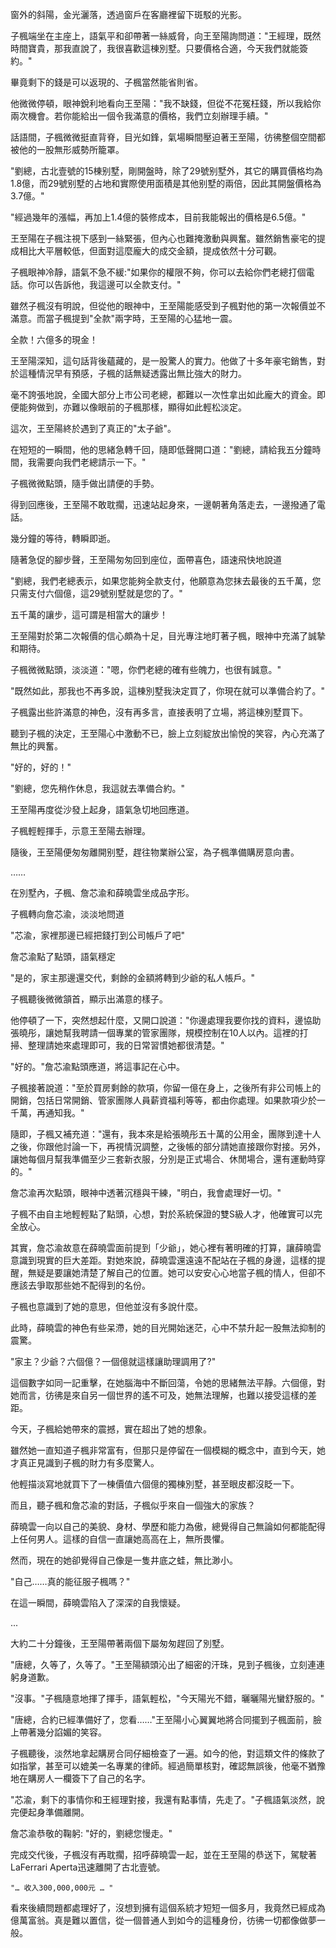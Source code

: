 

窗外的斜陽，金光灑落，透過窗戶在客廳裡留下斑駁的光影。

子楓端坐在主座上，語氣平和卻帶著一絲威脅，向王至陽詢問道："王經理，既然時間寶貴，那我直說了，我很喜歡這棟別墅。只要價格合適，今天我們就能簽約。"

畢竟剩下的錢是可以返現的、子楓當然能省則省。

他微微停頓，眼神銳利地看向王至陽："我不缺錢，但從不花冤枉錢，所以我給你兩次機會。若你能給出一個令我滿意的價格，我們立刻辦理手續。"

話語間，子楓微微挺直背脊，目光如鋒，氣場瞬間壓迫著王至陽，彷彿整個空間都被他的一股無形威勢所籠罩。

"劉總，古北壹號的15棟别墅，剛開盤時，除了29號别墅外，其它的購買價格均為1.8億，而29號别墅的占地和實際使用面積是其他别墅的兩倍，因此其開盤價格為3.7億。"

"經過幾年的漲幅，再加上1.4億的裝修成本，目前我能報出的價格是6.5億。"

王至陽在子楓注視下感到一絲緊張，但內心也難掩激動與興奮。雖然銷售豪宅的提成相比大平層較低，但面對這麼龐大的成交金額，提成依然十分可觀。

子楓眼神冷靜，語氣不急不緩:"如果你的權限不夠，你可以去給你們老總打個電話。你可以告訴他，我這邊可以全款支付。"

雖然子楓沒有明說，但從他的眼神中，王至陽能感受到子楓對他的第一次報價並不滿意。而當子楓提到"全款"兩字時，王至陽的心猛地一震。

全款！六億多的現金！

王至陽深知，這句話背後蘊藏的，是一股驚人的實力。他做了十多年豪宅銷售，對於這種情況早有預感，子楓的話無疑透露出無比強大的財力。

毫不誇張地說，全國大部分上市公司老總，都難以一次性拿出如此龐大的資金。即便能夠做到，亦難以像眼前的子楓那樣，顯得如此輕松淡定。

這次，王至陽終於遇到了真正的"太子爺"。

在短短的一瞬間，他的思緒急轉千回，隨即低聲開口道："劉總，請給我五分鐘時間，我需要向我們老總請示一下。"

子楓微微點頭，隨手做出請便的手勢。

得到回應後，王至陽不敢耽擱，迅速站起身來，一邊朝著角落走去，一邊撥通了電話。

幾分鐘的等待，轉瞬即逝。

隨著急促的腳步聲，王至陽匆匆回到座位，面帶喜色，語速飛快地說道

"劉總，我們老總表示，如果您能夠全款支付，他願意為您抹去最後的五千萬，您只需支付六個億，這29號别墅就是您的了。"

五千萬的讓步，這可謂是相當大的讓步！

王至陽對於第二次報價的信心頗為十足，目光專注地盯著子楓，眼神中充滿了誠摯和期待。

子楓微微點頭，淡淡道："嗯，你們老總的確有些魄力，也很有誠意。"

"既然如此，那我也不再多說，這棟別墅我決定買了，你現在就可以準備合約了。"

子楓露出些許滿意的神色，沒有再多言，直接表明了立場，將這棟別墅買下。

聽到子楓的決定，王至陽心中激動不已，臉上立刻綻放出愉悅的笑容，內心充滿了無比的興奮。

"好的，好的！"

"劉總，您先稍作休息，我這就去準備合約。"

王至陽再度從沙發上起身，語氣急切地回應道。

子楓輕輕揮手，示意王至陽去辦理。

隨後，王至陽便匆匆離開别墅，趕往物業辦公室，為子楓準備購房意向書。

……

在別墅內，子楓、詹芯渝和薛曉雲坐成品字形。

子楓轉向詹芯渝，淡淡地問道

"芯渝，家裡那邊已經把錢打到公司帳戶了吧"

詹芯渝點了點頭，語氣穩定

"是的，家主那邊還交代，剩餘的金額將轉到少爺的私人帳戶。"

子楓聽後微微頷首，顯示出滿意的樣子。

他停頓了一下，突然想起什麼，又開口說道："你邊處理我要你找的資料，邊協助張曉彤，讓她幫我聘請一個專業的管家團隊，規模控制在10人以內。這裡的打掃、整理請她來處理即可，我的日常習慣她都很清楚。"

"好的。"詹芯渝點頭應道，將這事記在心中。

子楓接著說道："至於買房剩餘的款項，你留一億在身上，之後所有非公司帳上的開銷，包括日常開銷、管家團隊人員薪資福利等等，都由你處理。如果款項少於一千萬，再通知我。"

隨即，子楓又補充道："還有，我本來是給張曉彤五十萬的公用金，團隊到達十人之後，你跟他討論一下，再視情況調整，之後帳的部分請她直接跟你對接。另外，讓她每個月幫我準備至少三套新衣服，分別是正式場合、休閒場合，還有運動時穿的。"

詹芯渝再次點頭，眼神中透著沉穩與干練，"明白，我會處理好一切。"

子楓不由自主地輕輕點了點頭，心想，對於系統保證的雙S級人才，他確實可以完全放心。

其實，詹芯渝故意在薛曉雲面前提到「少爺」，她心裡有著明確的打算，讓薛曉雲意識到現實的巨大差距。對她來說，薛曉雲還遠遠不配站在子楓的身邊，這樣的提醒，無疑是要讓她清楚了解自己的位置。她可以安安心心地當子楓的情人，但卻不應該去爭取那些她不配得到的名份。

子楓也意識到了她的意思，但他並沒有多說什麼。

此時，薛曉雲的神色有些呆滯，她的目光開始迷茫，心中不禁升起一股無法抑制的震驚。

"家主？少爺？六個億？一個億就這樣讓助理調用了?"

這個數字如同一記重擊，在她腦海中不斷回蕩，令她的思緒無法平靜。六個億，對她而言，彷彿是來自另一個世界的遙不可及，她無法理解，也難以接受這樣的差距。

今天，子楓給她帶來的震撼，實在超出了她的想象。

雖然她一直知道子楓非常富有，但那只是停留在一個模糊的概念中，直到今天，她才真正見識到子楓的財力有多麼驚人。

他輕描淡寫地就買下了一棟價值六個億的獨棟別墅，甚至眼皮都沒眨一下。

而且，聽子楓和詹芯渝的對話，子楓似乎來自一個強大的家族？

薛曉雲一向以自己的美貌、身材、學歷和能力為傲，總覺得自己無論如何都能配得上任何男人。這樣的自信一直讓她高高在上，無所畏懼。

然而，現在的她卻覺得自己像是一隻井底之蛙，無比渺小。

"自己……真的能征服子楓嗎？"

在這一瞬間，薛曉雲陷入了深深的自我懷疑。

...

大約二十分鐘後，王至陽帶著兩個下屬匆匆趕回了別墅。

"唐總，久等了，久等了。"王至陽額頭沁出了細密的汗珠，見到子楓後，立刻連連躬身道歉。

"沒事。"子楓隨意地揮了揮手，語氣輕松，"今天陽光不錯，曬曬陽光蠻舒服的。"

"唐總，合約已經準備好了，您看……"王至陽小心翼翼地將合同擺到子楓面前，臉上帶著幾分諂媚的笑容。

子楓聽後，淡然地拿起購房合同仔細檢查了一遍。如今的他，對這類文件的條款了如指掌，甚至可以媲美一名專業的律師。經過簡單核對，確認無誤後，他毫不猶豫地在購房人一欄簽下了自己的名字。

"芯渝，剩下的事情你和王經理對接，我還有點事情，先走了。"子楓語氣淡然，說完便起身準備離開。

詹芯渝恭敬的鞠躬:
"好的，劉總您慢走。"

完成交代後，子楓沒有再耽擱，招呼薛曉雲一起，並在王至陽的恭送下，駕駛著LaFerrari Aperta迅速離開了古北壹號。

`"… 收入300,000,000元 … "`

看來後續問題都處理好了，沒想到擁有這個系統才短短一個多月，我竟然已經成為億萬富翁。真是難以置信，從一個普通人到如今的這種身份，彷彿一切都像做夢一般。